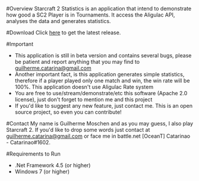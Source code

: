 #Overview
Starcraft 2 Statistics is an application that intend to demonstrate how good a SC2 Player is in Tournaments. It access the Aligulac API, analyses the data and generates statistics.

#Download
Click [here](https://github.com/guilhermemoschen/SC2Statistics/releases/tag/v0.3.0-beta) to get the latest release.

#Important
- This application is still in beta version and contains several bugs, please be patient and report anything that you may find to guilherme.catarina@gmail.com
- Another important fact, is this application generates simple statistics, therefore if a player played only one match and win, the win rate will be 100%. This application doesn't use Aligulac Rate system
- You are free to use/stream/demonstrate/etc this software (Apache 2.0 license), just don't forget to mention me and this project
- If you'd like to suggest any new feature, just contact me. This is an open source project, so even you can contribute!

#Contact
My name is Guilherme Moschen and as you may guess, I also play Starcraft 2. If you'd like to drop some words just contact at guilherme.catarina@gmail.com or face me in battle.net [OceanT] Catarinao - Catarinao#1602.

#Requirements to Run
- .Net Framework 4.5 (or higher)
- Windows 7 (or higher)
